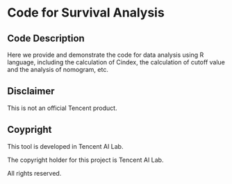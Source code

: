 # Code for Survival Analysis

## Code Description

Here we provide and demonstrate the code for data analysis using R language, including the calculation of Cindex, the calculation of cutoff value and the analysis of nomogram, etc.

## Disclaimer

This is not an official Tencent product.

## Coypright

This tool is developed in Tencent AI Lab.

The copyright holder for this project is Tencent AI Lab.

All rights reserved.

